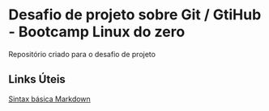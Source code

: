 # Desafio de projeto sobre Git / GtiHub - Bootcamp Linux do zero
Repositório criado para o desafio de projeto

## Links Úteis
[Sintax básica Markdown](https://www.markdownguide.org/basic-syntax/)
